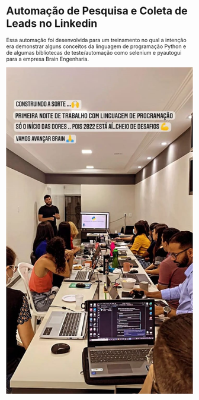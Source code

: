 # Automação de Pesquisa e Coleta de Leads no Linkedin
Essa automação foi desenvolvida para um treinamento no qual a intenção era demonstrar alguns conceitos da linguagem de programação Python e de algumas bibliotecas de teste/automação como selenium e pyautogui para a empresa Brain Engenharia.

![Treinamento de Automação de Processos](Treinamento.jpeg)